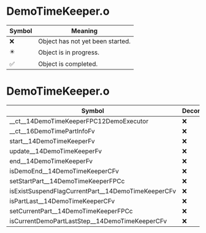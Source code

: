 # DemoTimeKeeper.o
| Symbol | Meaning 
| ------------- | ------------- 
| :x: | Object has not yet been started. 
| :eight_pointed_black_star: | Object is in progress. 
| :white_check_mark: | Object is completed. 


# DemoTimeKeeper.o
| Symbol | Decompiled? |
| ------------- | ------------- |
| __ct__14DemoTimeKeeperFPC12DemoExecutor | :x: |
| __ct__16DemoTimePartInfoFv | :x: |
| start__14DemoTimeKeeperFv | :x: |
| update__14DemoTimeKeeperFv | :x: |
| end__14DemoTimeKeeperFv | :x: |
| isDemoEnd__14DemoTimeKeeperCFv | :x: |
| setStartPart__14DemoTimeKeeperFPCc | :x: |
| isExistSuspendFlagCurrentPart__14DemoTimeKeeperCFv | :x: |
| isPartLast__14DemoTimeKeeperCFv | :x: |
| setCurrentPart__14DemoTimeKeeperFPCc | :x: |
| isCurrentDemoPartLastStep__14DemoTimeKeeperCFv | :x: |
